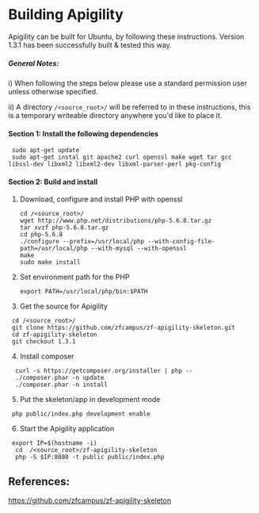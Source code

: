 
# Building Apigility

Apigility can be built for Ubuntu, by following these instructions. Version 1.3.1 has been successfully built & tested this way.

##### General Notes:
      
i) When following the steps below please use a standard permission user unless otherwise specified.

ii) A directory `/<source_root>/` will be referred to in these instructions, this is a temporary writeable directory anywhere you'd like to place it.


#### Section 1: Install the following dependencies
   ```
    sudo apt-get update 
    sudo apt-get instal git apache2 curl openssl make wget tar gcc libssl-dev libxml2 libxml2-dev libxml-parser-perl pkg-config
  ```

#### Section 2: Build and install
1. Download, configure and install PHP with openssl
 
	```
	cd /<source_root>/
	wget http://www.php.net/distributions/php-5.6.8.tar.gz 
	tar xvzf php-5.6.8.tar.gz
	cd php-5.6.8
	./configure --prefix=/usr/local/php --with-config-file-path=/usr/local/php --with-mysql --with-openssl
	make
	sudo make install
	```
	
2. Set environment path for the PHP

	```
	export PATH=/usr/local/php/bin:$PATH
	```

3. Get the source for Apigility
        
  ```
   cd /<source_root>/
   git clone https://github.com/zfcampus/zf-apigility-skeleton.git 
   cd zf-apigility-skeleton 
   git checkout 1.3.1
  ```

4. Install composer

 ```
   curl -s https://getcomposer.org/installer | php --
   ./composer.phar -n update
   ./composer.phar -n install
 ```

5. Put the skeleton/app in development mode

 ```
  php public/index.php development enable
 ```
        
6. Start the Apigility application

 ```
  export IP=$(hostname -i)
   cd  /<source_root>/zf-apigility-skeleton
   php -S $IP:8080 -t public public/index.php
 ```

## References:

https://github.com/zfcampus/zf-apigility-skeleton
